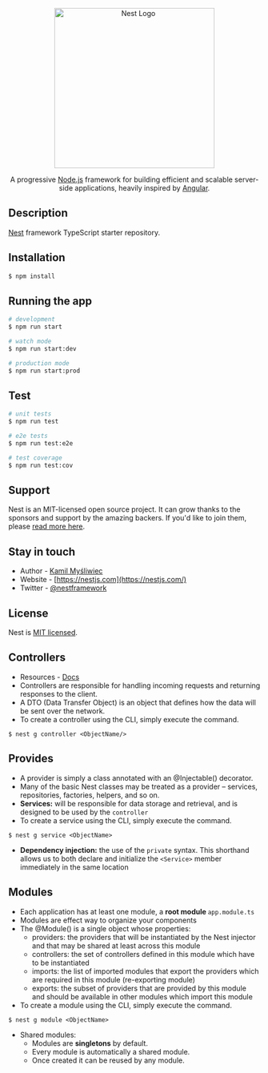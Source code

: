 <p align="center">
  <a href="http://nestjs.com/" target="blank"><img src="https://nestjs.com/img/logo_text.svg" width="320" alt="Nest Logo" /></a>
</p>

[travis-image]: https://api.travis-ci.org/nestjs/nest.svg?branch=master
[travis-url]: https://travis-ci.org/nestjs/nest
[linux-image]: https://img.shields.io/travis/nestjs/nest/master.svg?label=linux
[linux-url]: https://travis-ci.org/nestjs/nest
  
  <p align="center">A progressive <a href="http://nodejs.org" target="blank">Node.js</a> framework for building efficient and scalable server-side applications, heavily inspired by <a href="https://angular.io" target="blank">Angular</a>.</p>
    <p align="center">

## Description

[Nest](https://github.com/nestjs/nest) framework TypeScript starter repository.

## Installation

```bash
$ npm install
```

## Running the app

```bash
# development
$ npm run start

# watch mode
$ npm run start:dev

# production mode
$ npm run start:prod
```

## Test

```bash
# unit tests
$ npm run test

# e2e tests
$ npm run test:e2e

# test coverage
$ npm run test:cov
```

## Support

Nest is an MIT-licensed open source project. It can grow thanks to the sponsors and support by the amazing backers. If you'd like to join them, please [read more here](https://docs.nestjs.com/support).

## Stay in touch

- Author - [Kamil Myśliwiec](https://kamilmysliwiec.com)
- Website - [https://nestjs.com](https://nestjs.com/)
- Twitter - [@nestframework](https://twitter.com/nestframework)

## License

  Nest is [MIT licensed](LICENSE).

## Controllers 
 - Resources  - [Docs](https://docs.nestjs.com/controllers)
 - Controllers are responsible for handling incoming requests and returning responses to the client.
 - A DTO (Data Transfer Object) is an object that defines how the data will be sent over the network.
 - To create a controller using the CLI, simply execute the command.
  ```
  $ nest g controller <ObjectName/>
  ```

## Provides
 - A provider is simply a class annotated with an @Injectable() decorator.
 - Many of the basic Nest classes may be treated as a provider – services, repositories, factories, helpers, and so on.
 - <b>Services:</b> will be responsible for data storage and retrieval, and is designed to be used by the `controller`
  - To create a service using the CLI, simply execute the command.
  ```
  $ nest g service <ObjectName>
  ```
  - <b>Dependency injection:</b> the use of the `private` syntax. This shorthand allows us to both declare and initialize the `<Service>` member immediately in the same location

## Modules
 - Each application has at least one module, a <b>root module </b> `app.module.ts`
 - Modules are effect way to organize your components
 - The @Module() is a single object whose properties: 
    * providers: the providers that will be instantiated by the Nest injector and that may be shared at least across this module
    * controllers: the set of controllers defined in this module which have to be instantiated
    * imports: the list of imported modules that export the providers which are required in this module (re-exporting module)
    * exports: the subset of providers that are provided by this module and should be available in other modules which import this module
  - To create a module using the CLI, simply execute the command.
  ```
  $ nest g module <ObjectName>
  ```
  - Shared modules: 
    * Modules are <b>singletons</b> by default.
    * Every module is automatically a shared module. 
    * Once created it can be reused by any module.